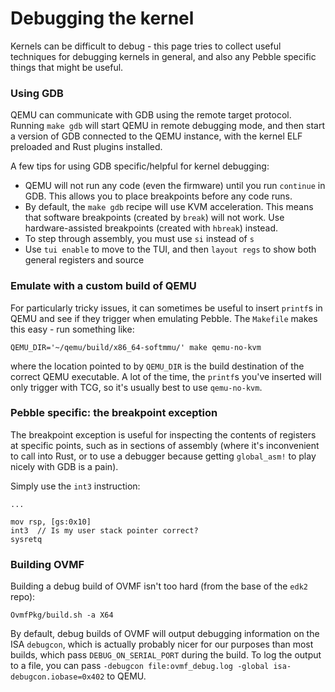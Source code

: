# Debugging the kernel
Kernels can be difficult to debug - this page tries to collect useful techniques for debugging kernels in general,
and also any Pebble specific things that might be useful.

### Using GDB
QEMU can communicate with GDB using the remote target protocol. Running `make gdb` will start QEMU in remote
debugging mode, and then start a version of GDB connected to the QEMU instance, with the kernel ELF preloaded and
Rust plugins installed.

A few tips for using GDB specific/helpful for kernel debugging:
* QEMU will not run any code (even the firmware) until you run `continue` in GDB. This allows you to place
breakpoints before any code runs.
* By default, the `make gdb` recipe will use KVM acceleration. This means that software breakpoints (created by
`break`) will not work. Use hardware-assisted breakpoints (created with `hbreak`) instead.
* To step through assembly, you must use `si` instead of `s`
* Use `tui enable` to move to the TUI, and then `layout regs` to show both general registers and source

### Emulate with a custom build of QEMU
For particularly tricky issues, it can sometimes be useful to insert `printf`s in QEMU and see if they trigger
when emulating Pebble. The `Makefile` makes this easy - run something like:
```
QEMU_DIR='~/qemu/build/x86_64-softmmu/' make qemu-no-kvm
```
where the location pointed to by `QEMU_DIR` is the build destination of the correct QEMU executable. A lot of the
time, the `printf`s you've inserted will only trigger with TCG, so it's usually best to use `qemu-no-kvm`.

### Pebble specific: the breakpoint exception
The breakpoint exception is useful for inspecting the contents of registers at specific points, such as in sections
of assembly (where it's inconvenient to call into Rust, or to use a debugger because getting `global_asm!` to play
nicely with GDB is a pain).

Simply use the `int3` instruction:
```
...

mov rsp, [gs:0x10]
int3  // Is my user stack pointer correct?
sysretq
```

### Building OVMF
Building a debug build of OVMF isn't too hard (from the base of the `edk2` repo):
```
OvmfPkg/build.sh -a X64
```

By default, debug builds of OVMF will output debugging information on the ISA `debugcon`, which is actually
probably nicer for our purposes than most builds, which pass `DEBUG_ON_SERIAL_PORT` during the build. To log the
output to a file, you can pass `-debugcon file:ovmf_debug.log -global isa-debugcon.iobase=0x402` to QEMU.
